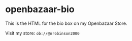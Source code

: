 # openbazaar-bio

This is the HTML for the bio box on my Openbazaar Store.

Visit my store: `ob://@nrobinson2000`
